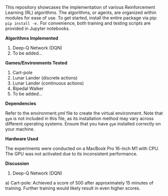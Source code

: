 This repository showcases the implementation of various Reinforcement Learning (RL) algorithms. The algorithms, or agents, are organized within modules for ease of use. To get started, install the entire package via pip: `pip install -e.`
For convenience, both training and testing scripts are provided in Jupyter notebooks.

**Algorithms Implemented**
1. Deep-Q Network (DQN)
2. To be added...

**Games/Environments Tested**
1. Cart-pole
2. Lunar Lander (discrete actions)
3. Lunar Lander (continuous actions)
4. Bipedal Walker
5. To be added...

**Dependencies**

Refer to the environment.yml file to create the virtual environment. Note that `gym` is not included in this file, as its installation method may vary across different operating systems. Ensure that you have `gym` installed correctly on your machine.

**Hardware Used**

The experiments were conducted on a MacBook Pro 16-inch M1 with CPU. The GPU was not activated due to its inconsistent performance.

**Discussion**

1. Deep-Q Network (DQN)

a) Cart-pole:
Achieved a score of 500 after approximately 15 minutes of training.
Further training would likely result in even higher scores.
